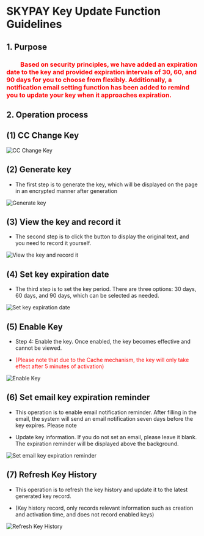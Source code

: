 # SKYPAY Key Update Function Guidelines



## 1. Purpose

### <font color = red>&ensp;&ensp;&ensp;&ensp; Based on security principles, we have added an expiration date to the key and provided expiration intervals of 30, 60, and 90 days for you to choose from flexibly. Additionally, a notification email setting function has been added to remind you to update your key when it approaches expiration.</font>

## 2. Operation process

## (1) CC Change Key

![CC Change Key](/en/public/CC更改金钥.png)



## (2) Generate key

 - The first step is to generate the key, which will be displayed on the page in an encrypted manner after generation



![Generate key](/en/public/产生金钥.png)



##  (3) View the key and record it

 - The second step is to click the button to display the original text, and you need to record it yourself.

![View the key and record it](/en/public/查看金钥.png)



## (4) Set key expiration date

 - The third step is to set the key period. There are three options: 30 days, 60 days, and 90 days, which can be selected as needed.

![Set key expiration date](/en/public/设置密钥期限.png)



 ## (5) Enable Key

  - Step 4: Enable the key. Once enabled, the key becomes effective and cannot be viewed.

 - <font color = red>(Please note that due to the Cache mechanism, the key will only take effect after 5 minutes of activation)</font>

![Enable Key](/en/public/启用金钥.png)



## (6) Set email key expiration reminder

 - This operation is to enable email notification reminder. After filling in the email, the system will send an email notification seven days before the key expires. Please note

 - Update key information. If you do not set an email, please leave it blank. The expiration reminder will be displayed above the background.

![Set email key expiration reminder](/en/public/设置预先密钥到期提醒.png)



## (7) Refresh Key History

 - This operation is to refresh the key history and update it to the latest generated key record.

 - (Key history record, only records relevant information such as creation and activation time, and does not record enabled keys)

![Refresh Key History](/en/public/刷新密钥历史记录.png)